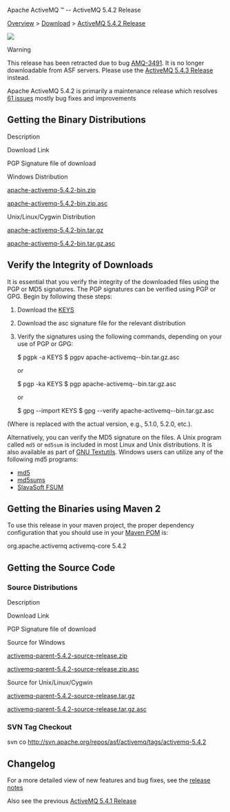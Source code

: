 Apache ActiveMQ ™ -- ActiveMQ 5.4.2 Release 

[Overview](overview.html) > [Download](download.html) > [ActiveMQ 5.4.2 Release](activemq-542-release.html)


![](http://activemq.apache.org/activemq-500-release.data/activemq-5.x-box-reflection.png)

Warning

This release has been retracted due to bug [AMQ-3491](https://issues.apache.org/jira/browse/AMQ-3491). It is no longer downloadable from ASF servers. Please use the [ActiveMQ 5.4.3 Release](activemq-543-release.html) instead.

Apache ActiveMQ 5.4.2 is primarily a maintenance release which resolves  
[61 issues](https://issues.apache.org/jira/secure/IssueNavigator.jspa?reset=true&&pid=12311210&status=5&status=6&fixfor=12315625&sorter/field=priority&sorter/order=DESC) mostly bug fixes and improvements

Getting the Binary Distributions
--------------------------------

Description

Download Link

PGP Signature file of download

Windows Distribution

[apache-activemq-5.4.2-bin.zip](http://archive.apache.org/dist/activemq/apache-activemq/5.4.2/apache-activemq-5.4.2-bin.zip)

[apache-activemq-5.4.2-bin.zip.asc](http://archive.apache.org/dist/activemq/apache-activemq/5.4.2/apache-activemq-5.4.2-bin.zip.asc)

Unix/Linux/Cygwin Distribution

[apache-activemq-5.4.2-bin.tar.gz](http://archive.apache.org/dist/activemq/apache-activemq/5.4.2/apache-activemq-5.4.2-bin.tar.gz)

[apache-activemq-5.4.2-bin.tar.gz.asc](http://archive.apache.org/dist/activemq/apache-activemq/5.4.2/apache-activemq-5.4.2-bin.tar.gz.asc)

Verify the Integrity of Downloads
---------------------------------

It is essential that you verify the integrity of the downloaded files using the PGP or MD5 signatures. The PGP signatures can be verified using PGP or GPG. Begin by following these steps:

1.  Download the [KEYS](http://www.apache.org/dist/activemq/KEYS)
2.  Download the asc signature file for the relevant distribution
3.  Verify the signatures using the following commands, depending on your use of PGP or GPG:
    
    $ pgpk -a KEYS
    $ pgpv apache-activemq-<version>-bin.tar.gz.asc
    
    or
    
    $ pgp -ka KEYS
    $ pgp apache-activemq-<version>-bin.tar.gz.asc
    
    or
    
    $ gpg --import KEYS
    $ gpg --verify apache-activemq-<version>-bin.tar.gz.asc
    

(Where <version> is replaced with the actual version, e.g., 5.1.0, 5.2.0, etc.).

Alternatively, you can verify the MD5 signature on the files. A Unix program called `md5` or `md5sum` is included in most Linux and Unix distributions. It is also available as part of [GNU Textutils](http://www.gnu.org/software/textutils/textutils.html). Windows users can utilize any of the following md5 programs:

*   [md5](http://www.fourmilab.ch/md5/)
*   [md5sums](http://www.pc-tools.net/win32/md5sums/)
*   [SlavaSoft FSUM](http://www.slavasoft.com/fsum/)

Getting the Binaries using Maven 2
----------------------------------

To use this release in your maven project, the proper dependency configuration that you should use in your [Maven POM](http://maven.apache.org/guides/introduction/introduction-to-the-pom.html) is:

<dependency>
  <groupId>org.apache.activemq</groupId>
  <artifactId>activemq-core</artifactId>
  <version>5.4.2</version>
</dependency>

Getting the Source Code
-----------------------

### Source Distributions

Description

Download Link

PGP Signature file of download

Source for Windows

[activemq-parent-5.4.2-source-release.zip](http://archive.apache.org/dist/activemq/apache-activemq/5.4.2/activemq-parent-5.4.2-source-release.zip)

[activemq-parent-5.4.2-source-release.zip.asc](http://archive.apache.org/dist/activemq/apache-activemq/5.4.2/activemq-parent-5.4.2-source-release.zip.asc)

Source for Unix/Linux/Cygwin

[activemq-parent-5.4.2-source-release.tar.gz](http://archive.apache.org/dist/activemq/apache-activemq/5.4.2/activemq-parent-5.4.2-source-release.tar.gz)

[activemq-parent-5.4.2-source-release.tar.gz.asc](http://archive.apache.org/dist/activemq/apache-activemq/5.4.2/activemq-parent-5.4.2-source-release.tar.gz.asc)

### SVN Tag Checkout

svn co http://svn.apache.org/repos/asf/activemq/tags/activemq-5.4.2

Changelog
---------

For a more detailed view of new features and bug fixes, see the [release notes](https://issues.apache.org/jira/secure/ReleaseNote.jspa?projectId=12311210&styleName=Html&version=12315625)

Also see the previous [ActiveMQ 5.4.1 Release](activemq-541-release.html)

